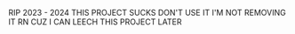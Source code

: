 RIP 2023 - 2024
THIS PROJECT SUCKS DON'T USE IT I'M NOT REMOVING IT RN CUZ I CAN LEECH THIS PROJECT LATER
